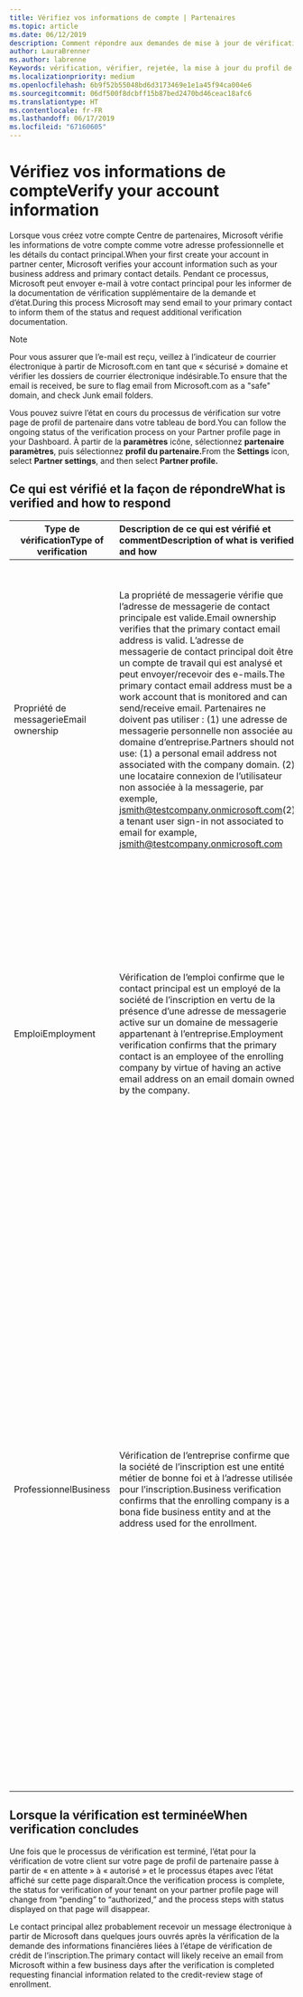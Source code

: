 ```yaml
---
title: Vérifiez vos informations de compte | Partenaires
ms.topic: article
ms.date: 06/12/2019
description: Comment répondre aux demandes de mise à jour de vérification de Microsoft
author: LauraBrenner
ms.author: labrenne
Keywords: vérification, vérifier, rejetée, la mise à jour du profil de partenaire
ms.localizationpriority: medium
ms.openlocfilehash: 6b9f52b55048bd6d3173469e1e1a45f94ca004e6
ms.sourcegitcommit: 06df500f8dcbff15b87bed2470bd46ceac18afc6
ms.translationtype: HT
ms.contentlocale: fr-FR
ms.lasthandoff: 06/17/2019
ms.locfileid: "67160605"
---
```

# <a name="verify-your-account-information"></a><span data-ttu-id="7d9cb-104">Vérifiez vos informations de compte</span><span class="sxs-lookup"><span data-stu-id="7d9cb-104">Verify your account information</span></span>

<span data-ttu-id="7d9cb-105">Lorsque vous créez votre compte Centre de partenaires, Microsoft vérifie les informations de votre compte comme votre adresse professionnelle et les détails du contact principal.</span><span class="sxs-lookup"><span data-stu-id="7d9cb-105">When your first create your account in partner center, Microsoft verifies your account information such as your business address and primary contact details.</span></span> <span data-ttu-id="7d9cb-106">Pendant ce processus, Microsoft peut envoyer e-mail à votre contact principal pour les informer de la documentation de vérification supplémentaire de la demande et d’état.</span><span class="sxs-lookup"><span data-stu-id="7d9cb-106">During this process Microsoft may send email to your primary contact to inform them of the status and request additional verification documentation.</span></span> 

>[!Note]
><span data-ttu-id="7d9cb-107">Pour vous assurer que l’e-mail est reçu, veillez à l’indicateur de courrier électronique à partir de Microsoft.com en tant que « sécurisé » domaine et vérifier les dossiers de courrier électronique indésirable.</span><span class="sxs-lookup"><span data-stu-id="7d9cb-107">To ensure that the email is received, be sure to flag email from Microsoft.com as a "safe" domain, and check Junk email folders.</span></span>

<span data-ttu-id="7d9cb-108">Vous pouvez suivre l’état en cours du processus de vérification sur votre page de profil de partenaire dans votre tableau de bord.</span><span class="sxs-lookup"><span data-stu-id="7d9cb-108">You can follow the ongoing status of the verification process on your Partner profile page in your Dashboard.</span></span> <span data-ttu-id="7d9cb-109">À partir de la **paramètres** icône, sélectionnez **partenaire paramètres**, puis sélectionnez **profil du partenaire.**</span><span class="sxs-lookup"><span data-stu-id="7d9cb-109">From the **Settings** icon, select **Partner settings**, and then select **Partner profile.**</span></span>

## <a name="what-is-verified-and-how-to-respond"></a><span data-ttu-id="7d9cb-110">Ce qui est vérifié et la façon de répondre</span><span class="sxs-lookup"><span data-stu-id="7d9cb-110">What is verified and how to respond</span></span>

|<span data-ttu-id="7d9cb-111">**Type de vérification**</span><span class="sxs-lookup"><span data-stu-id="7d9cb-111">**Type of verification**</span></span>   |<span data-ttu-id="7d9cb-112">**Description de ce qui est vérifié et comment**</span><span class="sxs-lookup"><span data-stu-id="7d9cb-112">**Description of what is verified and how**</span></span>   |<span data-ttu-id="7d9cb-113">**Que faire si rejeté**</span><span class="sxs-lookup"><span data-stu-id="7d9cb-113">**What to do if rejected**</span></span>   |
|----------------------------|:-----------------------------------|:--------------------------------------|
|<span data-ttu-id="7d9cb-114">Propriété de messagerie</span><span class="sxs-lookup"><span data-stu-id="7d9cb-114">Email ownership</span></span>   |<span data-ttu-id="7d9cb-115">La propriété de messagerie vérifie que l’adresse de messagerie de contact principale est valide.</span><span class="sxs-lookup"><span data-stu-id="7d9cb-115">Email ownership verifies that the primary contact email address is valid.</span></span>  <span data-ttu-id="7d9cb-116">L’adresse de messagerie de contact principal doit être un compte de travail qui est analysé et peut envoyer/recevoir des e-mails.</span><span class="sxs-lookup"><span data-stu-id="7d9cb-116">The primary contact email address must be a work account that is monitored and can send/receive email.</span></span>  <span data-ttu-id="7d9cb-117">Partenaires ne doivent pas utiliser : (1) une adresse de messagerie personnelle non associée au domaine d’entreprise.</span><span class="sxs-lookup"><span data-stu-id="7d9cb-117">Partners should not use: (1) a personal email address not associated with the company domain.</span></span> <span data-ttu-id="7d9cb-118">(2) une locataire connexion de l’utilisateur non associée à la messagerie, par exemple, jsmith@testcompany.onmicrosoft.com</span><span class="sxs-lookup"><span data-stu-id="7d9cb-118">(2) a tenant user sign-in not associated to email for example, jsmith@testcompany.onmicrosoft.com</span></span>   |<span data-ttu-id="7d9cb-119">Si vous ne recevez pas le message de vérification de la propriété de messagerie au sein d’un jour ouvrable, cliquez sur le lien sur la page de profil de partenaire pour que le message renvoyé, ou contactez le Support.</span><span class="sxs-lookup"><span data-stu-id="7d9cb-119">If you don’t receive the email ownership verification message within one business day, click the link on the Partner profile page to have the message resent, or contact Support.</span></span>|
|<span data-ttu-id="7d9cb-120">Emploi</span><span class="sxs-lookup"><span data-stu-id="7d9cb-120">Employment</span></span> |<span data-ttu-id="7d9cb-121">Vérification de l’emploi confirme que le contact principal est un employé de la société de l’inscription en vertu de la présence d’une adresse de messagerie active sur un domaine de messagerie appartenant à l’entreprise.</span><span class="sxs-lookup"><span data-stu-id="7d9cb-121">Employment verification confirms that the primary contact is an employee of the enrolling company by virtue of having an active email address on an email domain owned by the company.</span></span>|<span data-ttu-id="7d9cb-122">Si la vérification d’emploi est rejetée, le contact principal peut fournir une source en ligne qui confirme que le domaine de messagerie du contact est la propriété de leur employeur ou la documentation.</span><span class="sxs-lookup"><span data-stu-id="7d9cb-122">If employment verification is rejected, the primary contact can provide documentation or an online source confirming that the contact’s email domain is under the ownership of their employer.</span></span>|
|<span data-ttu-id="7d9cb-123">Professionnel</span><span class="sxs-lookup"><span data-stu-id="7d9cb-123">Business</span></span>   |<span data-ttu-id="7d9cb-124">Vérification de l’entreprise confirme que la société de l’inscription est une entité métier de bonne foi et à l’adresse utilisée pour l’inscription.</span><span class="sxs-lookup"><span data-stu-id="7d9cb-124">Business verification confirms that the enrolling company is a bona fide business entity and at the address used for the enrollment.</span></span>|<span data-ttu-id="7d9cb-125">Si la vérification de l’entreprise échoue, le contact principal sera invité à fournir une documentation officielle (par exemple, une inscription pour les professionnels ou de certificat d’enregistrement de taxe ou de réception) à partir de la société pays d’origine ou municipalité confirmant que la société est autorisé à effectuer des activités sous ce nom d’entité et se trouve à l’adresse de l’inscription.</span><span class="sxs-lookup"><span data-stu-id="7d9cb-125">If business verification fails, the primary contact will be asked to provide official documentation (such as a business registration or tax registration certificate or receipt)from the company’s home country or municipality confirming that the company is authorized to do business under that entity name and is located at the enrollment address.</span></span>|

## <a name="when-verification-concludes"></a><span data-ttu-id="7d9cb-126">Lorsque la vérification est terminée</span><span class="sxs-lookup"><span data-stu-id="7d9cb-126">When verification concludes</span></span>

<span data-ttu-id="7d9cb-127">Une fois que le processus de vérification est terminé, l’état pour la vérification de votre client sur votre page de profil de partenaire passe à partir de « en attente » à « autorisé » et le processus étapes avec l’état affiché sur cette page disparaît.</span><span class="sxs-lookup"><span data-stu-id="7d9cb-127">Once the verification process is complete, the status for verification of your tenant on your partner profile page will change from “pending” to “authorized,” and the process steps with status displayed on that page will disappear.</span></span>

<span data-ttu-id="7d9cb-128">Le contact principal allez probablement recevoir un message électronique à partir de Microsoft dans quelques jours ouvrés après la vérification de la demande des informations financières liées à l’étape de vérification de crédit de l’inscription.</span><span class="sxs-lookup"><span data-stu-id="7d9cb-128">The primary contact will likely receive an email from Microsoft within a few business days after the verification is completed requesting financial information related to the credit-review stage of enrollment.</span></span>